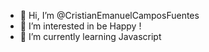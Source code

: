 - 👋 Hi, I’m @CristianEmanuelCamposFuentes
- 👀 I’m interested in be Happy !
- 🌱 I’m currently learning Javascript


<!---- 💞️ I’m looking to collaborate on ...
- 📫 How to reach me ...
CristianEmanuelCamposFuentes/CristianEmanuelCamposFuentes is a ✨ special ✨ repository because its `README.md` (this file) appears on your GitHub profile.
You can click the Preview link to take a look at your changes.
--->
